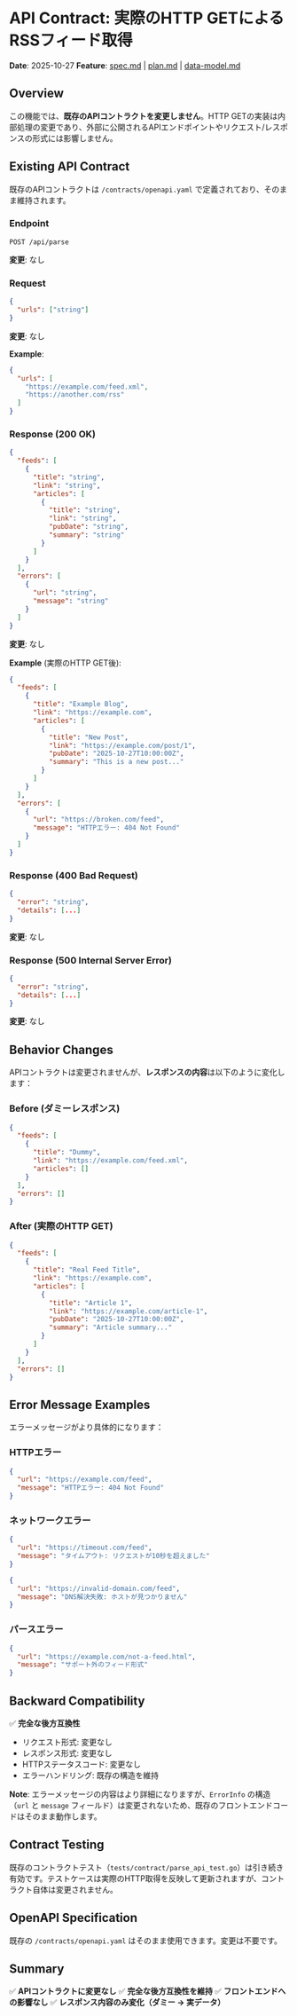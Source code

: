 # API Contract: 実際のHTTP GETによるRSSフィード取得

**Date**: 2025-10-27
**Feature**: [spec.md](../spec.md) | [plan.md](../plan.md) | [data-model.md](../data-model.md)

## Overview

この機能では、**既存のAPIコントラクトを変更しません**。HTTP GETの実装は内部処理の変更であり、外部に公開されるAPIエンドポイントやリクエスト/レスポンスの形式には影響しません。

## Existing API Contract

既存のAPIコントラクトは `/contracts/openapi.yaml` で定義されており、そのまま維持されます。

### Endpoint

```
POST /api/parse
```

**変更**: なし

### Request

```json
{
  "urls": ["string"]
}
```

**変更**: なし

**Example**:

```json
{
  "urls": [
    "https://example.com/feed.xml",
    "https://another.com/rss"
  ]
}
```

### Response (200 OK)

```json
{
  "feeds": [
    {
      "title": "string",
      "link": "string",
      "articles": [
        {
          "title": "string",
          "link": "string",
          "pubDate": "string",
          "summary": "string"
        }
      ]
    }
  ],
  "errors": [
    {
      "url": "string",
      "message": "string"
    }
  ]
}
```

**変更**: なし

**Example** (実際のHTTP GET後):

```json
{
  "feeds": [
    {
      "title": "Example Blog",
      "link": "https://example.com",
      "articles": [
        {
          "title": "New Post",
          "link": "https://example.com/post/1",
          "pubDate": "2025-10-27T10:00:00Z",
          "summary": "This is a new post..."
        }
      ]
    }
  ],
  "errors": [
    {
      "url": "https://broken.com/feed",
      "message": "HTTPエラー: 404 Not Found"
    }
  ]
}
```

### Response (400 Bad Request)

```json
{
  "error": "string",
  "details": [...]
}
```

**変更**: なし

### Response (500 Internal Server Error)

```json
{
  "error": "string",
  "details": [...]
}
```

**変更**: なし

## Behavior Changes

APIコントラクトは変更されませんが、**レスポンスの内容**は以下のように変化します：

### Before (ダミーレスポンス)

```json
{
  "feeds": [
    {
      "title": "Dummy",
      "link": "https://example.com/feed.xml",
      "articles": []
    }
  ],
  "errors": []
}
```

### After (実際のHTTP GET)

```json
{
  "feeds": [
    {
      "title": "Real Feed Title",
      "link": "https://example.com",
      "articles": [
        {
          "title": "Article 1",
          "link": "https://example.com/article-1",
          "pubDate": "2025-10-27T10:00:00Z",
          "summary": "Article summary..."
        }
      ]
    }
  ],
  "errors": []
}
```

## Error Message Examples

エラーメッセージがより具体的になります：

### HTTPエラー

```json
{
  "url": "https://example.com/feed",
  "message": "HTTPエラー: 404 Not Found"
}
```

### ネットワークエラー

```json
{
  "url": "https://timeout.com/feed",
  "message": "タイムアウト: リクエストが10秒を超えました"
}
```

```json
{
  "url": "https://invalid-domain.com/feed",
  "message": "DNS解決失敗: ホストが見つかりません"
}
```

### パースエラー

```json
{
  "url": "https://example.com/not-a-feed.html",
  "message": "サポート外のフィード形式"
}
```

## Backward Compatibility

✅ **完全な後方互換性**

- リクエスト形式: 変更なし
- レスポンス形式: 変更なし
- HTTPステータスコード: 変更なし
- エラーハンドリング: 既存の構造を維持

**Note**: エラーメッセージの内容はより詳細になりますが、`ErrorInfo` の構造（`url` と `message` フィールド）は変更されないため、既存のフロントエンドコードはそのまま動作します。

## Contract Testing

既存のコントラクトテスト（`tests/contract/parse_api_test.go`）は引き続き有効です。テストケースは実際のHTTP取得を反映して更新されますが、コントラクト自体は変更されません。

## OpenAPI Specification

既存の `/contracts/openapi.yaml` はそのまま使用できます。変更は不要です。

## Summary

✅ **APIコントラクトに変更なし**
✅ **完全な後方互換性を維持**
✅ **フロントエンドへの影響なし**
✅ **レスポンス内容のみ変化（ダミー → 実データ）**